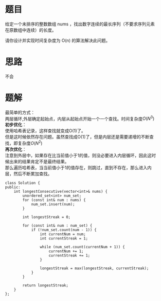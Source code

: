 # 题目
给定一个未排序的整数数组 nums ，找出数字连续的最长序列（不要求序列元素在原数组中连续）的长度。

请你设计并实现时间复杂度为 O(n) 的算法解决此问题。


# 思路
不会

# 题解
最简单的方式：   
两层循环,外层确定起始点，内层从起始点开始一个一个查找。时间复杂度$O(N^3)$   
**初步优化**：     
使用哈希表记录，这样查找就变成O(1)了。    
但是这时候依然存在问题。虽然查找成O(1)了，但是内层还是需要递增的不断查找，即复杂度$O(N^2)$   
**再次优化**：   
注意到外层中，如果存在比当前值小于1的值，则没必要进入内层循环，因此这时候出来的结果肯定不是最终结果。    
那么遍历哈希表，当当前值小于1的值存在，则跳过，直到不存在，那么进入内层，然后不断累加查找。
```
class Solution {
public:
    int longestConsecutive(vector<int>& nums) {
        unordered_set<int> num_set;
        for (const int& num : nums) {
            num_set.insert(num);
        }

        int longestStreak = 0;

        for (const int& num : num_set) {
            if (!num_set.count(num - 1)) {
                int currentNum = num;
                int currentStreak = 1;

                while (num_set.count(currentNum + 1)) {
                    currentNum += 1;
                    currentStreak += 1;
                }

                longestStreak = max(longestStreak, currentStreak);
            }
        }

        return longestStreak;           
    }
};
```

